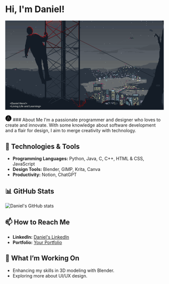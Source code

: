 # Hi, I'm Daniel!
![My GIF](https://github.com/Daniel20140101/Daniel/blob/main/Elements/jake-comingheremoreoftenlately.gif?raw=true)

<img src="Elements/360_F_484647325_dxjyDjrWALO9vqMlWTuREndiFmGwXY8A.jpg" alt="Diagram of the Process" width="20">
### About Me
I'm a passionate programmer and designer who loves to create and innovate. With some knowledge about software development and a flair for design, I aim to merge creativity with technology.

## 🔧 Technologies & Tools
- **Programming Languages:** Python, Java, C, C++, HTML & CSS, JavaScript
- **Design Tools:** Blender, GIMP, Krita, Canva
- **Productivity:** Notion, ChatGPT

## 📊 GitHub Stats
![Daniel's GitHub stats](https://github-readme-stats.vercel.app/api?username=daniel20140101&show_icons=true&theme=nord)

## 📫 How to Reach Me
- **LinkedIn:** [Daniel's LinkedIn](https://www.linkedin.com/in/your-linkedin-username/)
- **Portfolio:** [Your Portfolio](https://your-portfolio-link.com)

## 🎨 What I’m Working On
- Enhancing my skills in 3D modeling with Blender.
- Exploring more about UI/UX design.
